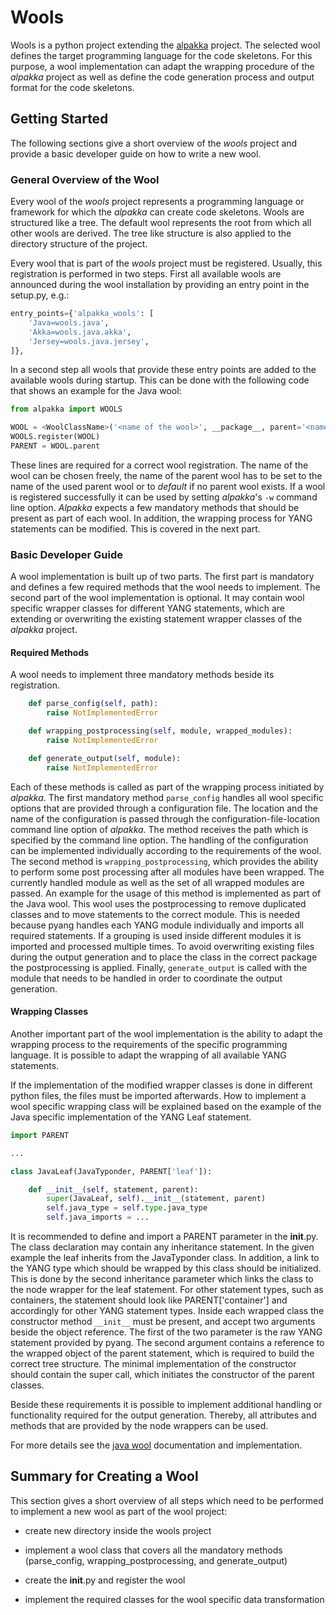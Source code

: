 # Wools

Wools is a python project extending the [alpakka](https://mgn-s-at-source.advaoptical.com/gitlab/anden/alpakka) project.
The selected wool defines the target programming language for the code skeletons.
For this purpose, a wool implementation can adapt the wrapping procedure of the *alpakka* project as well as define the code generation process and output format for the code skeletons.

## Getting Started

The following sections give a short overview of the *wools* project and provide a basic developer guide on how to write a new wool.

### General Overview of the Wool

Every wool of the *wools* project represents a programming language or framework for which the *alpakka* can create code skeletons.
Wools are structured like a tree.
The default wool represents the root from which all other wools are derived.
The tree like structure is also applied to the directory structure of the project.

Every wool that is part of the *wools* project must be registered.
Usually, this registration is performed in two steps.
First all available wools are announced during the wool installation by providing an entry point in the setup.py, e.g.:

```python
entry_points={'alpakka_wools': [
	'Java=wools.java',
	'Akka=wools.java.akka',
	'Jersey=wools.java.jersey',
]},
```

In a second step all wools that provide these entry points are added to the available wools during startup.
This can be done with the following code that shows an example for the Java wool:

```python
from alpakka import WOOLS

WOOL = <WoolClassName>('<name of the wool>', __package__, parent='<name of the parent wool>')
WOOLS.register(WOOL)
PARENT = WOOL.parent
```

These lines are required for a correct wool registration.
The name of the wool can be chosen freely, the name of the parent wool has to be set to the name of the used parent wool or to *default* if no parent wool exists.
If a wool is registered successfully it can be used by setting *alpakka*'s `-w` command line option.
*Alpakka* expects a few mandatory methods that should be present as part of each wool.
In addition, the wrapping process for YANG statements can be modified.
This is covered in the next part.

### Basic Developer Guide

A wool implementation is built up of two parts.
The first part is mandatory and defines a few required methods that the wool needs to implement.
The second part of the wool implementation is optional.
It may contain wool specific wrapper classes for different YANG statements, which are extending or overwriting the existing statement wrapper classes of the *alpakka* project.

#### Required Methods

A wool needs to implement three mandatory methods beside its registration.

```python
    def parse_config(self, path):
        raise NotImplementedError

    def wrapping_postprocessing(self, module, wrapped_modules):
        raise NotImplementedError

    def generate_output(self, module):
        raise NotImplementedError
```

Each of these methods is called as part of the wrapping process initiated by *alpakka*.
The first mandatory method `parse_config` handles all wool specific options that are provided through a configuration file.
The location and the name of the configuration is passed through the configuration-file-location command line option of *alpakka*.
The method receives the path which is specified by the command line option.
The handling of the configuration can be implemented individually according to the requirements of the wool.
The second method is `wrapping_postprocessing`, which provides the ability to perform some post processing after all modules have been wrapped.
The currently handled module as well as the set of all wrapped modules are passed.
An example for the usage of this method is implemented as part of the Java wool.
This wool uses the postprocessing to remove duplicated classes and to move statements to the correct module.
This is needed because pyang handles each YANG module individually and imports all required statements.
If a grouping is used inside different modules it is imported and processed multiple times.
To avoid overwriting existing files during the output generation and to place the class in the correct package the postprocessing is applied.
Finally, `generate_output` is called with the module that needs to be handled in order to coordinate the output generation.


#### Wrapping Classes

Another important part of the wool implementation is the ability to adapt the wrapping process to the requirements of the specific programming language.
It is possible to adapt the wrapping of all available YANG statements.

If the implementation of the modified wrapper classes is done in different python files, the files must be imported afterwards.
How to implement a wool specific wrapping class will be explained based on the example of the Java specific implementation of the YANG Leaf statement.


```python
import PARENT

...

class JavaLeaf(JavaTyponder, PARENT['leaf']):

	def __init__(self, statement, parent):
		super(JavaLeaf, self).__init__(statement, parent)
		self.java_type = self.type.java_type
		self.java_imports = ...

```

It is recommended to define and import a PARENT parameter in the __init__.py.
The class declaration may contain any inheritance statement.
In the given example the leaf inherits from the JavaTyponder class.
In addition, a link to the YANG type which should be wrapped by this class should be initialized.
This is done by the second inheritance parameter which links the class to the node wrapper for the leaf statement.
For other statement types, such as containers, the statement should look like PARENT['container'] and accordingly for other YANG statement types.
Inside each wrapped class the constructor method `__init__` must be present, and accept two arguments beside the object reference.
The first of the two parameter is the raw YANG statement provided by pyang.
The second argument contains a reference to the wrapped object of the parent statement, which is required to build the correct tree structure.
The minimal implementation of the constructor should contain the super call, which initiates the constructor of the parent classes.


Beside these requirements it is possible to implement additional handling or functionality required for the output generation.
Thereby, all attributes and methods that are provided by the node wrappers can be used.

For more details see the [java wool](https://mgn-s-at-source.advaoptical.com/gitlab/anden/wools/tree/woolsRebuild/wools/java) documentation and implementation.

## Summary for Creating a Wool

This section gives a short overview of all steps which need to be performed to implement a new wool as part of the wool project:

* create new directory inside the wools project

* implement a wool class that covers all the mandatory methods (parse_config, wrapping_postprocessing, and generate_output)

* create the __init__.py and register the wool

* implement the required classes for the wool specific data transformation
